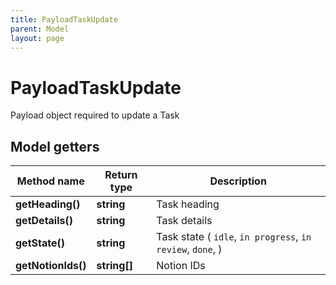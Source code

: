 ```yaml
---
title: PayloadTaskUpdate
parent: Model
layout: page
---
```


# PayloadTaskUpdate

Payload object required to update a Task

## Model getters

Method name | Return type | Description
------------ | ------------- | -------------
**getHeading()** | **string** | Task heading
**getDetails()** | **string** | Task details
**getState()** | **string** | Task state ( `idle`, `in progress`, `in review`, `done`, )
**getNotionIds()** | **string[]** | Notion IDs

